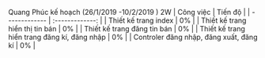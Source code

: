 Quang Phúc kế hoạch (26/1/2019 -10/2/2019 ) 2W
| Công việc  | Tiến độ |
| ------------- | :-------------: |
| Thiết kế trang index  | 0% |
| Thiết kế trang hiển thị tin bán  | 0%  |
| Thiết kế trang đăng tin bán  | 0%  |
| Thiết kế trang hiển trang đăng kí, đăng nhập  | 0%  |
| Controler đăng nhập, đăng xuất, đăng kí | 0%  |
